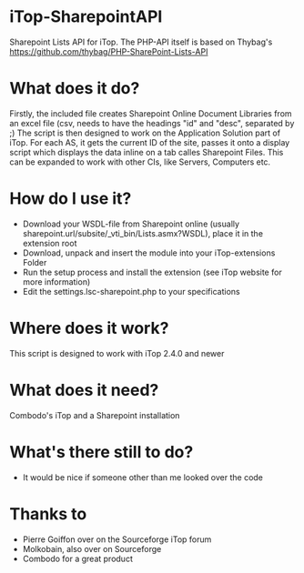 # iTop-SharepointAPI
Sharepoint Lists API for iTop. The PHP-API itself is based on Thybag's https://github.com/thybag/PHP-SharePoint-Lists-API

# What does it do?
Firstly, the included file creates Sharepoint Online Document Libraries from an excel file (csv, needs to have the headings "id" and "desc", separated by ;)
The script is then designed to work on the Application Solution part of iTop. For each AS, it gets the current ID of the site, passes it onto a display script which displays the data inline on a tab calles Sharepoint Files. 
This can be expanded to work with other CIs, like Servers, Computers etc.

# How do I use it?
- Download your WSDL-file from Sharepoint online (usually sharepoint.url/subsite/_vti_bin/Lists.asmx?WSDL), place it in the extension root
- Download, unpack and insert the module into your iTop-extensions Folder
- Run the setup process and install the extension (see iTop website for more information)
- Edit the settings.lsc-sharepoint.php to your specifications

# Where does it work?
This script is designed to work with iTop 2.4.0 and newer

# What does it need?
Combodo's iTop and a Sharepoint installation

# What's there still to do?
- It would be nice if someone other than me looked over the code

# Thanks to
- Pierre Goiffon over on the Sourceforge iTop forum
- Molkobain, also over on Sourceforge
- Combodo for a great product
